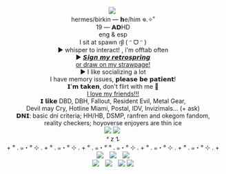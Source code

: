 <div align="center">
	<img src="https://64.media.tumblr.com/fa20c1060ba45602acd177e8cca9fa38/7173e688e7dc2e36-1c/s640x960/4c7e88af8e898891e32f4fb8d95327f6990f3a70.pnj">
‎
</div> <div align="center"> hermes/birkin — 𝗵e/him 𖦹.✧˚</div>
</div> <div align="center"> 19 — 𝗔𝗗HD</div>
</div> <div align="center"> eng & esp</div>
</div> <div align="center"> I sit at spawn  ദ്ദി ( ᵔ ᗜ ᵔ )
        </div>
</div> <div align="center"> ► whisper to interact! , i'm offtab often </div>
</div>
<div align="center">
    ► <a href="https://retrospring.net/@xerosene">𝙎𝙞𝙜𝙣 𝙢𝙮 𝙧𝙚𝙩𝙧𝙤𝙨𝙥𝙧𝙞𝙣𝙜 </a>
</div>
<div align="center">
     <a href="https://xerosene.straw.page/sillyahh">or draw on my strawpage!</a>
</div>
</div> <div align="center"> ► I like socializing a lot </div>
</div> <div align="center"> I have memory issues, 𝗽𝗹𝗲𝗮𝘀𝗲 𝗯𝗲 𝗽𝗮𝘁𝗶𝗲𝗻𝘁! </div>
</div> <div align="center"> 𝗜'𝗺 𝘁𝗮𝗸𝗲𝗻, don't flirt with me 🙏 </div>
<div align="center">
     <a href="https://rentry.co/1-800-BIOHAZARD">I love my friends!!! </a>
</div>
</div> <div align="center"> 𝗜 𝗹𝗶𝗸𝗲 DBD, DBH, Fallout, Resident Evil, Metal Gear, </div>
</div> <div align="center"> Devil may Cry, Hotline Miami, Postal, IDV, Invizimals... (+ ask) </div>
</div> <div align="center"> 𝗗𝗡𝗜: basic dni criteria; HH/HB, DSMP, ranfren and okegom fandom,</div>
</div> <div align="center"> reality checkers; hoyoverse enjoyers are thin ice </div>
<div align="center">
	<img src="https://github.com/xerosene/xerosene/assets/132354142/ebfbd1d9-ef27-4422-b76f-89d776966110"> <img src="https://i.postimg.cc/jSHDWkt4/Untitled512-20220917095323.png">
‎</div> <div align="center">ᶻ 𝗓 𐰁  </div>
</div> <div align="center"> + ° .  ๑・° ⊹ . + ° .  ๑・° ⊹ . + ° .  ๑・° ° .  ๑・° ⊹ . + ° .  ๑・° ⊹ . + ° .  ๑・°  ⊹ . +</a>
</div>
	<div align="center">
    <img src="https://i.ibb.co/YRy0Twr/tumblr-0daff9c85b9b87d61e1a610bdf5b6805-daeeae6b-640-1-1.jpg" style="display: inline-block; margin-right: 10px;">
    <img src="https://i.ibb.co/RcnLztc/tumblr-0fe158ba1f41b6aa8d025efc5d3d097c-ebde1603-1280.jpg" style="display: inline-block; margin-right: 10px;">
    <img src="https://i.ibb.co/Vtsngy2/tumblr-3fc5566659a2e74bc4864c5dc8ba29d0-f4b8beab-640.jpg" style="display: inline-block;">
<div align="center">
    <img src="https://i.ibb.co/Khq1CTg/tumblr-388f2058d6c7bd8ae8f2c457dbf1c870-a78eb802-1280.jpg" style="display: inline-block; margin-right: 10px;">
    <img src="https://i.ibb.co/V2TLC5k/tumblr-1f09aef4a6dceaa06783a616acdc3890-0f513f40-1280.jpg" style="display: inline-block; margin-right: 10px;">
    <img src="https://i.ibb.co/jyr1HF8/tumblr-a71d0b12d809c306b7d0590dd7c5f798-c66419dc-400.jpg" style="display: inline-block;">
<img src="https://i.ibb.co/P1r10Z5/tumblr-d9f9f41eebed220cdf762b359345ceb9-9f99a20b-2048-1.png">
